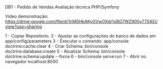 DB1 - Pedido de Vendas
Avaliação técnica PHP/Symfony

Video demonstração: https://drive.google.com/file/d/1nM5HkAKyGVwOXdr1xBG7WZ900v77SAEj/view?usp=sharing

1 - Copiar Repositorio.
2 - Ajustar as configurações do banco de dados em app/config/parameters
3 - Executar o comando: app/console doctrine:cache:clear
4 - Criar Schema: bin/console doctrine:database:create
5 - Atualizar Schema: bin/console doctrine:schema:update --force
6 - bin/console serve:run
7 - Abrir no navegador localhost:8000
